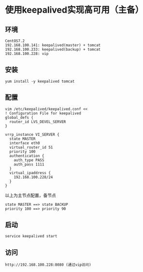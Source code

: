 使用keepalived实现高可用（主备）
===============================

环境
----
```
CentOS7.2
192.168.100.141: keepalived(master) + tomcat
192.168.100.233: keepalived(backup) + tomcat
192.168.100.228: vip
```

安装
----
```
yum install -y keepalived tomcat
```

配置
----

```
vim /etc/keepalived/keepalived.conf <<
! Configuration File for keepalived
global_defs {
  router_id LVS_DEVEL_SERVER
}

vrrp_instance VI_SERVER {
  state MASTER               
  interface eth0
  virtual_router_id 51
  priority 100
  authentication {
    auth_type PASS
    auth_pass 1111
  }
  virtual_ipaddress {
    192.168.100.228/24
  }
}
```

以上为主节点配置，备节点
```
state MASTER ==> state BACKUP 
priority 100 ==> priority 90
```

启动
----
```
service keepalived start
```

访问
----
```
http://192.168.100.228:8080 (通过vip访问)
```
